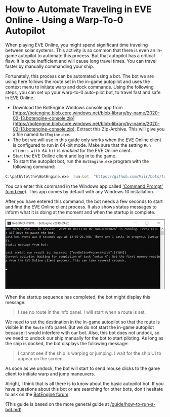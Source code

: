 # How to Automate Traveling in EVE Online - Using a Warp-To-0 Autopilot

When playing EVE Online, you might spend significant time traveling between solar systems. This activity is so common that there is even an in-game autopilot to automate this process. But that autopilot has a critical flaw: It is quite inefficient and will cause long travel times. You can travel faster by manually commanding your ship.

Fortunately, this process can be automated using a bot. The bot we are using here follows the route set in the in-game autopilot and uses the context menu to initiate warp and dock commands. Using the following steps, you can set up your warp-to-0 auto-pilot bot, to travel fast and safe in EVE Online.

+ Download the BotEngine Windows console app from 
[https://botengine.blob.core.windows.net/blob-library/by-name/2020-02-13.botengine-console.zip](https://botengine.blob.core.windows.net/blob-library/by-name/2020-02-13.botengine-console.zip). Extract this Zip-Archive. This will give you a file named `BotEngine.exe`.
+ The bot we will use in this guide only works when the EVE Online client is configured to run in 64-bit mode. Make sure that the setting `Run clients with 64 bit` is *enabled* for the EVE Online client.
+ Start the EVE Online client and log in to the game.
+ To start the autopilot bot, run the `BotEngine.exe` program with the following command:

```cmd
C:\path\to\the\BotEngine.exe  run-bot  "https://github.com/Viir/bots/tree/4a8c9b900f8676c2bb98d2f3c9e91cd945439234/implement/applications/eve-online/eve-online-warp-to-0-autopilot"
```
You can enter this command in the Windows app called ['Command Prompt' (cmd.exe)](https://en.wikipedia.org/wiki/Cmd.exe). This app comes by default with any Windows 10 installation.

After you have entered this command, the bot needs a few seconds to start and find the EVE Online client process. It also shows status messages to inform what it is doing at the moment and when the startup is complete.

![EVE Online Warp-To-0 Autopilot Starting](./image/2019-10-08.eve-online-autopilot-bot-startup.png)

When the startup sequence has completed, the bot might display this message:

> I see no route in the info panel. I will start when a route is set.

We need to set the destination in the in-game autopilot so that the route is visible in the `Route` info panel. But we do not start the in-game autopilot because it would interfere with our bot.
Also, this bot does not undock, so we need to undock our ship manually for the bot to start piloting. As long as the ship is docked, the bot displays the following message:

> I cannot see if the ship is warping or jumping. I wait for the ship UI to appear on the screen.

As soon as we undock, the bot will start to send mouse clicks to the game client to initiate warp and jump maneuvers.

Alright, I think that is all there is to know about the basic autopilot bot. If you have questions about this bot or are searching for other bots, don't hesitate to ask on the [BotEngine forum](https://forum.botengine.org/).

(This guide is based on the more general guide at [/guide/how-to-run-a-bot.md](./../how-to-run-a-bot.md))
